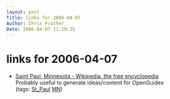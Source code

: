 ```yaml
---
layout: post
Title: links for 2006-04-07  
Author: Chris Prather
Date: 2006-04-07 11:19:25
---
```


# links for 2006-04-07
<ul class="delicious">
	<li>
		<div class="delicious-link"><a href="http://en.wikipedia.org/wiki/Saint_Paul%2C_Minnesota">Saint Paul, Minnesota - Wikipedia, the free encyclopedia</a></div>
		<div class="delicious-extended">Probably useful to generate ideas/content for OpenGuides</div>
		<div class="delicious-tags">(tags: <a href="http://del.icio.us/perigrin/St_Paul">St_Paul</a> <a href="http://del.icio.us/perigrin/MN">MN</a>)</div>
	</li>
</ul>

